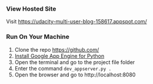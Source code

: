### View Hosted Site

Visit https://udacity-multi-user-blog-158617.appspot.com/


### Run On Your Machine

1. Clone the repo https://github.com/
2. [Install Google App Engine for Python](https://cloud.google.com/appengine/downloads#Google_App_Engine_SDK_for_Python)
3. Open the terminal and go to the project file folder
4. Enter the command `dev_appserver.py .`
5. Open the browser and go to http://localhost:8080
